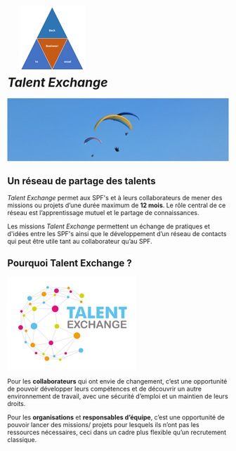 <link rel="stylesheet" href="foghorn2.css">
<link rel="stylesheet" href="Ulysses.css">
<link rel="stylesheet" href="S2.css">

# &nbsp;&nbsp;&nbsp; ![](b2ub.png)<br>*Talent Exchange*

![](cdd_2.png)

## Un réseau de partage des talents

*Talent Exchange* permet aux SPF's et à leurs collaborateurs de mener des missions ou projets d’une durée maximum de **12 mois**. Le rôle central de ce réseau est l’apprentissage mutuel et le partage de connaissances.

Les missions *Talent Exchange* permettent un échange de pratiques et d'idées entre les SPF's ainsi que le développement d’un réseau de contacts qui peut être utile tant au collaborateur qu’au SPF.

## Pourquoi Talent Exchange ?

![](Talent_Exchange.png)

Pour les **collaborateurs** qui ont envie de changement, c’est une opportunité de pouvoir développer leurs compétences et de découvrir un autre environnement de travail, avec une sécurité d’emploi et un maintien de leurs droits.

Pour les **organisations** et **responsables d’équipe**, c’est une opportunité de pouvoir lancer des missions/ projets pour lesquels ils n’ont pas les ressources nécessaires, ceci dans un cadre plus flexible qu’un recrutement classique.

